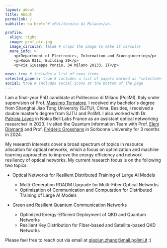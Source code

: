 ```yaml
---
layout: about
title: About
permalink: /
subtitle: <a href='#'>Politecnico di Milano</a>. 

profile:
  align: right
  image: prof_pic.jpg
  image_circular: false # crops the image to make it circular
  more_info: >
    <p>Department of Electronics, Information and Bioengineering</p>
    <p>Room 031c, Building 20</p>
    <p>Via Giuseppe Ponzio, 34 Milano 20133, IT</p>

news: true # includes a list of news items
selected_papers: true # includes a list of papers marked as "selected={true}"
social: true # includes social icons at the bottom of the page
---
```


I am a final-year PhD candidate at Politecnico di Milano (PoliMI), Italy under supervision of Prof. [Massimo Tornatore](https://tornatore.faculty.polimi.it/). I received my bachelor's degree from Shanghai Jiao Tong University (SJTU), China. Besides, I received a double master's degree from SJTU and PoliMI.
I also worked with Dr. [Patricia Layec](https://www.nokia.com/blog/author/patricia-layec/) in Nokia Bell Labs France as an assistant optical networking researcher in 2023.
I visited the Quantum Information Team with Prof. [Eleni Diamanti](https://largo.lip6.fr/~ediamanti/research.html) and Prof. [Frédéric Grosshans](https://scholar.google.com/citations?user=VtYIPU4AAAAJ&hl=en) in Sorbonne University for 3 months in 2024. 

My research interests cover a broad spectrum of topics in resource allocation for optical networks, which a focus on optimization and machine learning approaches to improve the energy efficiency and network resiliency of optical networks. My current research focus is on the following two topics:

- Optical Networks for Resilient Distributed Training of Large AI Models
  - Multi-Generation ROADM Upgrade for Multi-Fiber Optical Networks
  - Optimization of Communication and Computation for Distributed Training of Large AI Models

- Green and Resilient Quantum Communication Networks
  - Optimized Energy-Efficient Deployment of QKD and Quantum Networks
  - Resilient Key Distribution for Fiber-based and Satellite-based QKD Networks

Please feel free to reach out via email at <qiaolun.zhang@mail.polimi.it> :)
